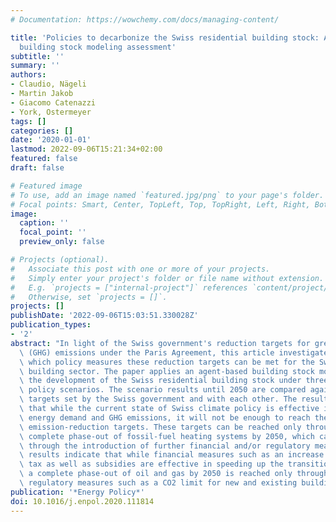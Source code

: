 ```yaml
---
# Documentation: https://wowchemy.com/docs/managing-content/

title: 'Policies to decarbonize the Swiss residential building stock: An agent-based
  building stock modeling assessment'
subtitle: ''
summary: ''
authors:
- Claudio, Nägeli
- Martin Jakob
- Giacomo Catenazzi
- York, Ostermeyer
tags: []
categories: []
date: '2020-01-01'
lastmod: 2022-09-06T15:21:34+02:00
featured: false
draft: false

# Featured image
# To use, add an image named `featured.jpg/png` to your page's folder.
# Focal points: Smart, Center, TopLeft, Top, TopRight, Left, Right, BottomLeft, Bottom, BottomRight.
image:
  caption: ''
  focal_point: ''
  preview_only: false

# Projects (optional).
#   Associate this post with one or more of your projects.
#   Simply enter your project's folder or file name without extension.
#   E.g. `projects = ["internal-project"]` references `content/project/deep-learning/index.md`.
#   Otherwise, set `projects = []`.
projects: []
publishDate: '2022-09-06T15:03:51.330028Z'
publication_types:
- '2'
abstract: "In light of the Swiss government's reduction targets for greenhouse gas\
  \ (GHG) emissions under the Paris Agreement, this article investigates how and with\
  \ which policy measures these reduction targets can be met for the Swiss residential\
  \ building sector. The paper applies an agent-based building stock model to simulate\
  \ the development of the Swiss residential building stock under three different\
  \ policy scenarios. The scenario results until 2050 are compared against the reduction\
  \ targets set by the Swiss government and with each other. The results indicate\
  \ that while the current state of Swiss climate policy is effective in reducing\
  \ energy demand and GHG emissions, it will not be enough to reach the ambitious\
  \ emission-reduction targets. These targets can be reached only through an almost\
  \ complete phase-out of fossil-fuel heating systems by 2050, which can be achieved\
  \ through the introduction of further financial and/or regulatory measures. The\
  \ results indicate that while financial measures such as an increase in the CO2\
  \ tax as well as subsidies are effective in speeding up the transition in the beginning,\
  \ a complete phase-out of oil and gas by 2050 is reached only through additional\
  \ regulatory measures such as a CO2 limit for new and existing buildings.  "
publication: '*Energy Policy*'
doi: 10.1016/j.enpol.2020.111814
---
```

